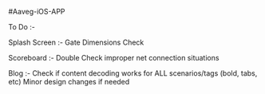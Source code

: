 #Aaveg-iOS-APP

To Do :-

Splash Screen :-
	Gate Dimensions Check

Scoreboard :- 
	Double Check improper net connection situations

Blog :-
	Check if content decoding works for ALL scenarios/tags (bold, tabs, etc)
	Minor design changes if needed
